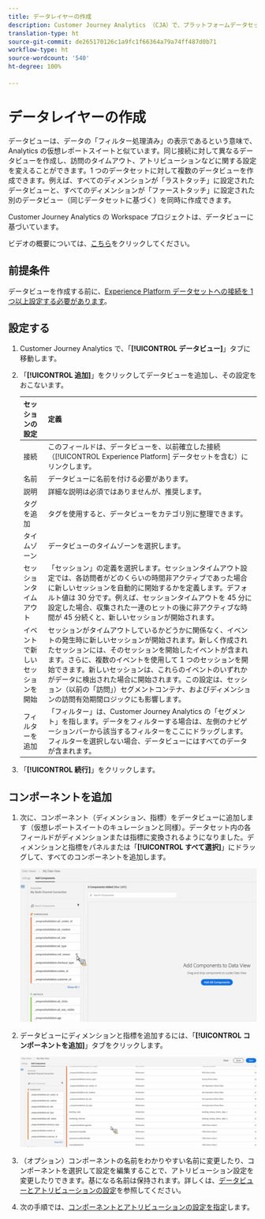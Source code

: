 ```yaml
---
title: データレイヤーの作成
description: Customer Journey Analytics （CJA）で、プラットフォームデータセットへのデータビューを作成する方法について説明します。
translation-type: ht
source-git-commit: de265170126c1a9fc1f66364a79a74ff487d0b71
workflow-type: ht
source-wordcount: '540'
ht-degree: 100%

---
```



# データレイヤーの作成

データビューは、データの「フィルター処理済み」の表示であるという意味で、Analytics の仮想レポートスイートと似ています。同じ接続に対して異なるデータビューを作成し、訪問のタイムアウト、アトリビューションなどに関する設定を変えることができます。1 つのデータセットに対して複数のデータビューを作成できます。例えば、すべてのディメンションが「ラストタッチ」に設定されたデータビューと、すべてのディメンションが「ファーストタッチ」に設定された別のデータビュー（同じデータセットに基づく）を同時に作成できます。

Customer Journey Analytics の Workspace プロジェクトは、データビューに基づいています。

ビデオの概要については、[こちら](https://docs.adobe.com/content/help/en/platform-learn/tutorials/cja/basic-configuration-for-data-views.html)をクリックしてください。

## 前提条件

データビューを作成する前に、[Experience Platform データセットへの接続を 1 つ以上設定する必要があります](/help/connections/create-connection.md)。

## 設定する

1. Customer Journey Analytics で、「**[!UICONTROL データビュー]**」タブに移動します。

1. 「**[!UICONTROL 追加]**」をクリックしてデータビューを追加し、その設定をおこないます。

   | セッションの設定 | 定義 |
   |---|---|
   | 接続 | このフィールドは、データビューを、以前確立した接続（[!UICONTROL Experience Platform] データセットを含む）にリンクします。 |
   | 名前 | データビューに名前を付ける必要があります。 |
   | 説明 | 詳細な説明は必須ではありませんが、推奨します。 |
   | タグを追加 | タグを使用すると、データビューをカテゴリ別に整理できます。 |
   | タイムゾーン | データビューのタイムゾーンを選択します。 |
   | セッションタイムアウト | 「セッション」の定義を選択します。セッションタイムアウト設定では、各訪問者がどのくらいの時間非アクティブであった場合に新しいセッションを自動的に開始するかを定義します。デフォルト値は 30 分です。例えば、セッションタイムアウトを 45 分に設定した場合、収集された一連のヒットの後に非アクティブな時間が 45 分続くと、新しいセッションが開始されます。<!--This setting impacts not only your visit counts, but also how visit segment containers are evaluated, and the visit expiration logic for any eVars expiring on visit. Decreasing the session timeout will likely increase the total number of visits in your reporting, while increasing the visit timeout will likely decrease the total number of visits in your reporting. This needs to be reviewed.--> |
   | イベントで新しいセッションを開始 | セッションがタイムアウトしているかどうかに関係なく、イベントの発生時に新しいセッションが開始されます。新しく作成されたセッションには、そのセッションを開始したイベントが含まれます。さらに、複数のイベントを使用して 1 つのセッションを開始できます。新しいセッションは、これらのイベントのいずれかがデータに検出された場合に開始されます。この設定は、セッション（以前の「訪問」）セグメントコンテナ、およびディメンションの訪問有効期間ロジックにも影響します。 |
   | フィルターを追加 | 「フィルター」は、Customer Journey Analytics の「セグメント」を指します。データをフィルターする場合は、左側のナビゲーションバーから該当するフィルターをここにドラッグします。フィルターを選択しない場合、データビューにはすべてのデータが含まれます。 |

1. 「**[!UICONTROL 続行]**」をクリックします。

## コンポーネントを追加

1. 次に、コンポーネント（ディメンション、指標）をデータビューに追加します（仮想レポートスイートのキュレーションと同様）。データセット内の各フィールドがディメンションまたは指標に変換されるようになりました。ディメンションと指標をパネルまたは「**[!UICONTROL すべて選択]**」にドラッグして、すべてのコンポーネントを追加します。

   ![](assets/add-all-components.png)

1. データビューにディメンションと指標を追加するには、「**[!UICONTROL コンポーネントを追加]**」タブをクリックします。

   ![](assets/add-all-components2.png)

1. （オプション）コンポーネントの名前をわかりやすい名前に変更したり、コンポーネントを選択して設定を編集することで、アトリビューション設定を変更したりできます。基になる名前は保持されます。詳しくは、[データビューとアトリビューションの設定](/help/data-views/configure-dataviews.md)を参照してください。

1. 次の手順では、[コンポーネントとアトリビューションの設定を指定](/help/data-views/configure-dataviews.md)します。